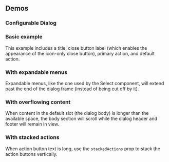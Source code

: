 <script setup>
import DialogBasic from '@/../component-demos/dialog/examples/DialogBasic.vue';
import ConfigurableDialog from '@/../component-demos/dialog/examples/ConfigurableDialog.vue';
import DialogWithSelect from '@/../component-demos/dialog/examples/DialogWithSelect.vue';
import DialogMaxContent from '@/../component-demos/dialog/examples/DialogMaxContent.vue';
import DialogStackedActions from '@/../component-demos/dialog/examples/DialogStackedActions.vue';
</script>

## Demos

### Configurable Dialog
<cdx-demo-wrapper>
<template v-slot:demo>
<configurable-dialog />
</template>
</cdx-demo-wrapper>

### Basic example
This example includes a title, close button label (which enables the appearance of the icon-only
close button), primary action, and default action.

<cdx-demo-wrapper>
<template v-slot:demo>
<dialog-basic />
</template>
<template v-slot:code>

<<< @/../component-demos/dialog/examples/DialogBasic.vue

</template>
</cdx-demo-wrapper>

### With expandable menus
Expandable menus, like the one used by the Select component, will extend past the end of the dialog
frame (instead of being cut off by it).

<cdx-demo-wrapper>
<template v-slot:demo>
<dialog-with-select />
</template>
<template v-slot:code>

<<< @/../component-demos/dialog/examples/DialogWithSelect.vue

</template>
</cdx-demo-wrapper>

### With overflowing content
When content in the default slot (the dialog body) is longer than the available space, the body
section will scroll while the dialog header and footer will remain in view.
<cdx-demo-wrapper>
<template v-slot:demo>
<dialog-max-content />
</template>
<template v-slot:code>

<<< @/../component-demos/dialog/examples/DialogMaxContent.vue

</template>
</cdx-demo-wrapper>

### With stacked actions
When action button text is long, use the `stackedActions` prop to stack the action buttons
vertically.
<cdx-demo-wrapper>
<template v-slot:demo>
<dialog-stacked-actions />
</template>
<template v-slot:code>

<<< @/../component-demos/dialog/examples/DialogStackedActions.vue

</template>
</cdx-demo-wrapper>

<style lang="less" scoped>
:deep( .cdx-demo-wrapper__demo-pane .cdx-dialog h2 ) {
    font-family: unset;
    font-weight: unset;
    font-size: unset;
    line-height: unset;
    border: unset;
    margin: unset;
    padding: unset;
    letter-spacing: initial;
}

:deep( .cdx-demo-wrapper__demo-pane .cdx-dialog p:first-child ) {
    margin-top: unset;
}

:deep( .cdx-demo-wrapper__demo-pane .cdx-dialog p:last-child ) {
    margin-bottom: unset;
}
</style>